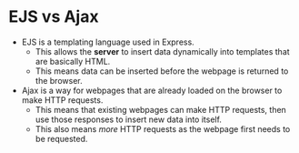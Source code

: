 # EJS vs Ajax

* EJS is a templating language used in Express.
    * This allows the **server** to insert data dynamically into templates that are basically HTML.
    * This means data can be inserted before the webpage is returned to the browser.
* Ajax is a way for webpages that are already loaded on the browser to make HTTP requests.
    * This means that existing webpages can make HTTP requests, then use those responses to insert new data into itself.
    * This also means *more* HTTP requests as the webpage first needs to be requested.
